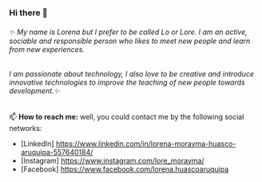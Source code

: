 ### Hi there 👋
###### ✨ My name is Lorena but I prefer to be called Lo or Lore. I am an active, sociable and responsible person who likes to meet new people and learn from new experiences.
###### I am passionate about technology, I also love to be creative and introduce innovative technologies to improve the teaching of new people towards development.✨

📫 **How to reach me:**
well, you could contact me by the following social networks:
* [LinkedIn] https://www.linkedin.com/in/lorena-morayma-huasco-aruquipa-557640184/
* [Instagram] https://www.instagram.com/lore_morayma/
* [Facebook] https://www.facebook.com/lorena.huascoaruquipa

<!--
**loremorayma2/loremorayma2** is a ✨ _special_ ✨ repository because its `README.md` (this file) appears on your GitHub profile.

Here are some ideas to get you started:

- 🔭 I’m currently working on ...
- 🌱 I’m currently learning ...
- 👯 I’m looking to collaborate on ...
- 🤔 I’m looking for help with ...
- 💬 Ask me about ...
- 📫 How to reach me: ...
- 😄 Pronouns: ...
- ⚡ Fun fact: ...
-->
